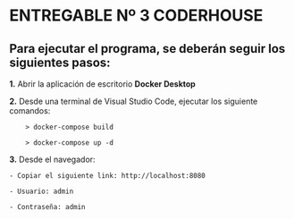 # ENTREGABLE Nº 3 CODERHOUSE

## Para ejecutar el programa, se deberán seguir los siguientes pasos:  

**1.** Abrir la aplicación de escritorio **Docker Desktop**

**2.** Desde una terminal de Visual Studio Code, ejecutar los siguiente comandos:

	    > docker-compose build

	    > docker-compose up -d

**3.** Desde el navegador:

	- Copiar el siguiente link: http://localhost:8080

	- Usuario: admin

	- Contraseña: admin